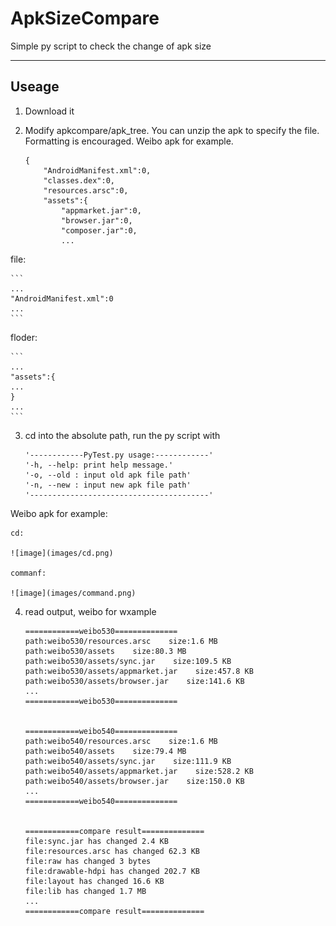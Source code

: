 # ApkSizeCompare
Simple py script to check the change of apk size

-----
## Useage
1. Download it
2. Modify apkcompare/apk_tree. You can unzip the apk to specify the file. Formatting is encouraged. Weibo apk for example.
    
    ```
    {
        "AndroidManifest.xml":0,
        "classes.dex":0,
        "resources.arsc":0,
        "assets":{
            "appmarket.jar":0,
            "browser.jar":0,
            "composer.jar":0,
            ...
    ```

file: 
    
    ```
    ...
    "AndroidManifest.xml":0
    ...
    ```
    
floder:
    
    ```
    ...
    "assets":{
    ...
    }
    ...
    ```
   
3. cd into the absolute path, run the py script with 
    
    ```
    '------------PyTest.py usage:------------'
    '-h, --help: print help message.'
    '-o, --old : input old apk file path'
    '-n, --new : input new apk file path'
    '----------------------------------------'
    ```
    
Weibo apk for example:

    cd:
    
    ![image](images/cd.png)
    
    commanf:
    
    ![image](images/command.png)

4. read output, weibo for wxample
    
    ```
    ============weibo530==============
    path:weibo530/resources.arsc    size:1.6 MB
    path:weibo530/assets    size:80.3 MB
    path:weibo530/assets/sync.jar    size:109.5 KB
    path:weibo530/assets/appmarket.jar    size:457.8 KB
    path:weibo530/assets/browser.jar    size:141.6 KB
    ...
    ============weibo530==============
    
    
    ============weibo540==============
    path:weibo540/resources.arsc    size:1.6 MB
    path:weibo540/assets    size:79.4 MB
    path:weibo540/assets/sync.jar    size:111.9 KB
    path:weibo540/assets/appmarket.jar    size:528.2 KB
    path:weibo540/assets/browser.jar    size:150.0 KB
    ...
    ============weibo540==============
    
    
    ============compare result==============
    file:sync.jar has changed 2.4 KB
    file:resources.arsc has changed 62.3 KB
    file:raw has changed 3 bytes
    file:drawable-hdpi has changed 202.7 KB
    file:layout has changed 16.6 KB
    file:lib has changed 1.7 MB
    ...
    ============compare result==============
    ```
